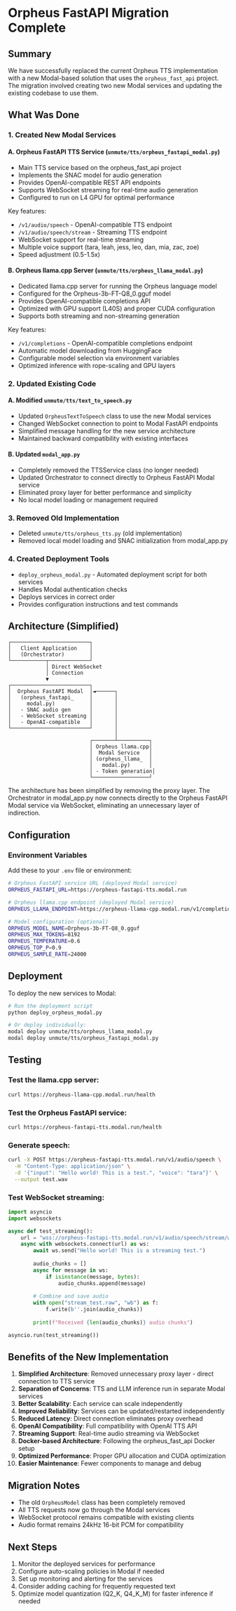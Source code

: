 # Orpheus FastAPI Migration Complete

## Summary

We have successfully replaced the current Orpheus TTS implementation with a new Modal-based solution that uses the `orpheus_fast_api` project. The migration involved creating two new Modal services and updating the existing codebase to use them.

## What Was Done

### 1. Created New Modal Services

#### A. Orpheus FastAPI TTS Service (`unmute/tts/orpheus_fastapi_modal.py`)
- Main TTS service based on the orpheus_fast_api project
- Implements the SNAC model for audio generation
- Provides OpenAI-compatible REST API endpoints
- Supports WebSocket streaming for real-time audio generation
- Configured to run on L4 GPU for optimal performance

Key features:
- `/v1/audio/speech` - OpenAI-compatible TTS endpoint
- `/v1/audio/speech/stream` - Streaming TTS endpoint  
- WebSocket support for real-time streaming
- Multiple voice support (tara, leah, jess, leo, dan, mia, zac, zoe)
- Speed adjustment (0.5-1.5x)

#### B. Orpheus llama.cpp Server (`unmute/tts/orpheus_llama_modal.py`)
- Dedicated llama.cpp server for running the Orpheus language model
- Configured for the Orpheus-3b-FT-Q8_0.gguf model
- Provides OpenAI-compatible completions API
- Optimized with GPU support (L40S) and proper CUDA configuration
- Supports both streaming and non-streaming generation

Key features:
- `/v1/completions` - OpenAI-compatible completions endpoint
- Automatic model downloading from HuggingFace
- Configurable model selection via environment variables
- Optimized inference with rope-scaling and GPU layers

### 2. Updated Existing Code

#### A. Modified `unmute/tts/text_to_speech.py`
- Updated `OrpheusTextToSpeech` class to use the new Modal services
- Changed WebSocket connection to point to Modal FastAPI endpoints
- Simplified message handling for the new service architecture
- Maintained backward compatibility with existing interfaces

#### B. Updated `modal_app.py`
- Completely removed the TTSService class (no longer needed)
- Updated Orchestrator to connect directly to Orpheus FastAPI Modal service
- Eliminated proxy layer for better performance and simplicity
- No local model loading or management required

### 3. Removed Old Implementation
- Deleted `unmute/tts/orpheus_tts.py` (old implementation)
- Removed local model loading and SNAC initialization from modal_app.py

### 4. Created Deployment Tools
- `deploy_orpheus_modal.py` - Automated deployment script for both services
- Handles Modal authentication checks
- Deploys services in correct order
- Provides configuration instructions and test commands

## Architecture (Simplified)

```
┌─────────────────────────┐
│   Client Application    │
│   (Orchestrator)        │
└───────────┬─────────────┘
            │ Direct WebSocket
            │ Connection
            ▼
┌─────────────────────────┐
│  Orpheus FastAPI Modal  │◄──────┐
│   (orpheus_fastapi_     │       │
│     modal.py)           │       │
│   - SNAC audio gen      │       │
│   - WebSocket streaming │       │
│   - OpenAI-compatible   │       │
└─────────────────────────┘       │
                                  │
                          ┌───────┴──────────┐
                          │ Orpheus llama.cpp│
                          │  Modal Service   │
                          │ (orpheus_llama_  │
                          │   modal.py)      │
                          │ - Token generation│
                          └──────────────────┘
```

The architecture has been simplified by removing the proxy layer. The Orchestrator in modal_app.py now connects directly to the Orpheus FastAPI Modal service via WebSocket, eliminating an unnecessary layer of indirection.

## Configuration

### Environment Variables

Add these to your `.env` file or environment:

```bash
# Orpheus FastAPI service URL (deployed Modal service)
ORPHEUS_FASTAPI_URL=https://orpheus-fastapi-tts.modal.run

# Orpheus llama.cpp endpoint (deployed Modal service)
ORPHEUS_LLAMA_ENDPOINT=https://orpheus-llama-cpp.modal.run/v1/completions

# Model configuration (optional)
ORPHEUS_MODEL_NAME=Orpheus-3b-FT-Q8_0.gguf
ORPHEUS_MAX_TOKENS=8192
ORPHEUS_TEMPERATURE=0.6
ORPHEUS_TOP_P=0.9
ORPHEUS_SAMPLE_RATE=24000
```

## Deployment

To deploy the new services to Modal:

```bash
# Run the deployment script
python deploy_orpheus_modal.py

# Or deploy individually:
modal deploy unmute/tts/orpheus_llama_modal.py
modal deploy unmute/tts/orpheus_fastapi_modal.py
```

## Testing

### Test the llama.cpp server:
```bash
curl https://orpheus-llama-cpp.modal.run/health
```

### Test the Orpheus FastAPI service:
```bash
curl https://orpheus-fastapi-tts.modal.run/health
```

### Generate speech:
```bash
curl -X POST https://orpheus-fastapi-tts.modal.run/v1/audio/speech \
  -H "Content-Type: application/json" \
  -d '{"input": "Hello world! This is a test.", "voice": "tara"}' \
  --output test.wav
```

### Test WebSocket streaming:
```python
import asyncio
import websockets

async def test_streaming():
    url = "wss://orpheus-fastapi-tts.modal.run/v1/audio/speech/stream/ws?voice=tara"
    async with websockets.connect(url) as ws:
        await ws.send("Hello world! This is a streaming test.")
        
        audio_chunks = []
        async for message in ws:
            if isinstance(message, bytes):
                audio_chunks.append(message)
        
        # Combine and save audio
        with open("stream_test.raw", "wb") as f:
            f.write(b''.join(audio_chunks))
        
        print(f"Received {len(audio_chunks)} audio chunks")

asyncio.run(test_streaming())
```

## Benefits of the New Implementation

1. **Simplified Architecture**: Removed unnecessary proxy layer - direct connection to TTS service
2. **Separation of Concerns**: TTS and LLM inference run in separate Modal services
3. **Better Scalability**: Each service can scale independently
4. **Improved Reliability**: Services can be updated/restarted independently
5. **Reduced Latency**: Direct connection eliminates proxy overhead
6. **OpenAI Compatibility**: Full compatibility with OpenAI TTS API
7. **Streaming Support**: Real-time audio streaming via WebSocket
8. **Docker-based Architecture**: Following the orpheus_fast_api Docker setup
9. **Optimized Performance**: Proper GPU allocation and CUDA optimization
10. **Easier Maintenance**: Fewer components to manage and debug

## Migration Notes

- The old `OrpheusModel` class has been completely removed
- All TTS requests now go through the Modal services
- WebSocket protocol remains compatible with existing clients
- Audio format remains 24kHz 16-bit PCM for compatibility

## Next Steps

1. Monitor the deployed services for performance
2. Configure auto-scaling policies in Modal if needed
3. Set up monitoring and alerting for the services
4. Consider adding caching for frequently requested text
5. Optimize model quantization (Q2_K, Q4_K_M) for faster inference if needed